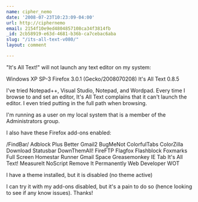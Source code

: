 ```yaml
---
name: cipher_nemo
date: '2008-07-23T10:23:09-04:00'
url: http://ciphernemo
email: 2154f10e9ed4804857108ca34f3814fb
_id: 2cb58919-e63d-4681-b36b-ca7cebac6aba
slug: "/its-all-text-v080/"
layout: comment

---
```


"It's All Text!" will not launch any text editor on my system:

Windows XP SP-3
Firefox 3.0.1 (Gecko/2008070208)
It's All Text 0.8.5

I've tried Notepad++, Visual Studio, Notepad, and Wordpad. Every time I browse to and set an editor, It's All Text complains that it can't launch the editor. I even tried putting in the full path when browsing.

I'm running as a user on my local system that is a member of the Administrators group.

I also have these Firefox add-ons enabled:

/FindBar/
Adblock Plus
Better Gmail2
BugMeNot
ColorfulTabs
ColorZilla
Download Statusbar
DownThemAll!
FireFTP
Flagfox
Flashblock
Foxmarks
Full Screen Homestar Runner
Gmail Space
Greasemonkey
IE Tab
It's All Text!
MeasureIt
NoScript
Remove It Permanently
Web Developer
WOT

I have a theme installed, but it is disabled (no theme active)

I can try it with my add-ons disabled, but it's a pain to do so (hence looking to see if any know issues). Thanks!
